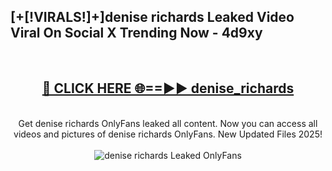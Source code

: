 <h2>[+[!VIRALS!]+]denise richards Leaked Video Viral On Social X Trending Now - 4d9xy</h2>
<br>
<div align="center">
<h2><a href="https://libra.edu.pl?denise_richards" rel="nofollow">🔴 CLICK HERE 🌐==►► denise_richards</a></h2>
<br>
Get denise richards OnlyFans leaked all content. Now you can access all videos and pictures of denise richards OnlyFans. New Updated Files 2025!
<br>
<br>
<a href="https://libra.edu.pl?denise_richards" rel="nofollow" data-target="animated-image.originalLink"><img src="https://i.ibb.co.com/WyWwxjT/player-gif2.gif" alt="denise richards Leaked OnlyFans" style="max-width: 100%; display: inline-block;" data-target="animated-image.originalImage"></a>
</div>
<br>